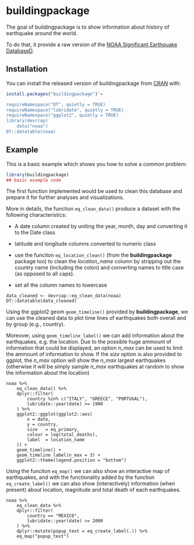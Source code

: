 
# buildingpackage

<!-- badges: start -->
<!-- badges: end -->

The goal of buildingpackage is to show
information about history of earthquake around the world.

To do that, it provide a raw version of the
[NOAA Significant Earthquake DatabaseD](https://www.ngdc.noaa.gov/nndc/struts/form?t=101650&s=1&d=1).

## Installation

You can install the released version of buildingpackage from [CRAN](https://CRAN.R-project.org) with:

``` r
install.packages("buildingpackage")'=

requireNamespace("DT", quietly = TRUE)
requireNamespace("lubridate", quietly = TRUE)
requireNamespace("ggplot2", quietly = TRUE)
library(devrcap)
    data("noaa")
DT::datatable(noaa)
```

## Example

This is a basic example which shows you how to solve a common problem:

``` r
library(buildingpackage)
## basic example code
```
The first function implemented would be used to clean this database and
prepare it for further analyses and visualizations.

More in details, the function `eq_clean_data()` produce a dataset with
the following characteristics:

 - A date column created by uniting the year, month, day and converting
   it to the Date class

 - latitude and longitude columns converted to numeric class

 - use the funciton `eq_location_clean()` (from the **buildingpackage** package
   too) to clean the _location_name_ column by stripping out the country
   name (including the colon) and converting names to title case (as
   opposed to all caps).

 - set all the column names to lowercase

```{r}
data_cleaned <- devrcap::eq_clean_data(noaa) 
DT::datatable(data_cleaned)
```

Using the ggplot2 geom `geom_timeline()` provided by **buildingpackage**,
we can use the cleaned data to plot time lines of earthquakes
both overall and by group (e.g., country).

Moreover, using `geom_timeline_label()` we can add information about the
earthquakes, e.g. the location. Due to the possible huge ammount of 
information that could be displayed, an option _n_max_ can be used to
limit the ammount of information to show. If the _size_ option is also
provided to ggplot, the _n_max_ option will show the _n_max_ largest
earthquakes (otherwise it will be simply sample _n_max_ earthquakes at
random to show the information about the location)


```{r, fig.cap = "Time lines of earthquakes in Greece, Italy and Portugal, from 1900 to date. For each earthquake, the point size is proportional with intensity, colour gradient is proportional with total number of death."}
noaa %>%
    eq_clean_data() %>%
    dplyr::filter(
        country %in% c("ITALY", "GREECE", "PORTUGAL"),
        lubridate::year(date) >= 1900
    ) %>%
    ggplot2::ggplot(ggplot2::aes(
        x = date,
        y = country,
        size   = eq_primary,
        colour = log(total_deaths),
        label  = location_name
    )) +
    geom_timeline() +
    geom_timeline_label(n_max = 3) +
    ggplot2::theme(legend.position = "bottom")
```

Using the funciton `eq_map()` we can also show an interactive map of earthquakes, and with the functionality added by the function `eq_create_label()` we can also show (interactively) information (when
present) about location, magnitude and total death of each earthquakes.

```{r}
noaa %>%
    eq_clean_data %>%
    dplyr::filter(
        country == "MEXICO",
        lubridate::year(date) >= 2000
    ) %>%
    dplyr::mutate(popup_text = eq_create_label(.)) %>%
    eq_map("popup_text")
```
